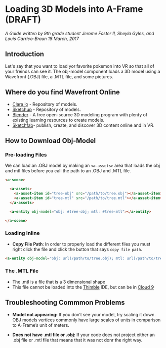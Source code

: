 # Loading 3D Models into A-Frame (DRAFT)
*A Guide written by 9th grade student Jerome Foster II, Sheyla Gyles, and Louis Carrico-Braun 18 March, 2017*

## Introduction


Let's say that you want to load yor favorite pokemon into VR so that all of your freinds can see it. The obj-model component loads a 3D model using a Wavefront (.OBJ) file, a .MTL file, and some pictures.


## Where do you find Wavefront Online 

- [Clara.io](https://clara.io/) - Repository of models.
- [Sketchup](https://3dwarehouse.sketchup.com/) - Repository of models.
- [Blender](https://www.blender.org/) - A free open-source 3D modeling program with plenty of existing learning resources to create models.
- [Sketchfab](https://sketchfab.com/?utm_source=emails&utm_medium=drip&utm_campaign=welcome)- publish, create, and discover 3D content online and in VR.



## How to Download Obj-Model

### Pre-loading Files

We can load an .OBJ model by making an `<a-assets>` area that loads the obj and mtl files before you call the path to an .OBJ and .MTL file.

```html
<a-scene>

  <a-assets>
    <a-asset-item id="tree-obj" src="/path/to/tree.obj"></a-asset-item>
    <a-asset-item id="tree-mtl" src="/path/to/tree.mtl"></a-asset-item>
  </a-assets>

  <a-entity obj-model="obj: #tree-obj; mtl: #tree-mtl"></a-entity>

</a-scene>
```


### Loading Inline

- **Copy File Path**: In order to properly load the different files you must right click the file and click the button that says `copy file path`.


```html
<a-entity obj-model="obj: url(/path/to/tree.obj); mtl: url(/path/to/tree.mtl)"></a-entity>
```

### The .MTL File
- The .mtl is a file that is a 3 dimensional shape
- This file cannot be loaded into the [Thimble](https://thimble.mozilla.org/en-US/) IDE, but can be in [Cloud 9](https://c9.io) 



## Troubleshooting Commmon Problems

- **Model not appearing:** If you don’t see your model, try scaling it down. OBJ models vertices commonly have large scales of units in comparison to A-Frame’s unit of meters.

- **Does not have .mtl file or .obj:** If your code does not project either an .obj file or .mtl file that means that it was not donr the right way.